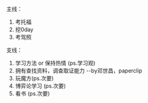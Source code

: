 

主线：

1. 考托福
2. 挖0day
3. 考驾照



支线：

1. 学习方法 or 保持热情   (ps.学习观)
2. 拥有查找资料，调查取证能力 --by邓世昌，paperclip
3. 玩魔方(ps.次要)
4. 博弈论学习 (ps.次要)
5. 看书 (ps.次要) 